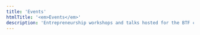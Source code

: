 ```yaml
---
title: 'Events'
htmlTitle: '<em>Events</em>'
description: 'Entrepreneurship workshops and talks hosted for the BTF community.'
---
```

